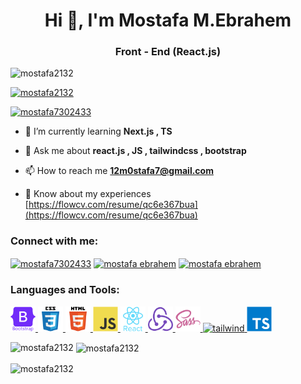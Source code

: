 <h1 align="center">Hi 👋, I'm Mostafa M.Ebrahem</h1>
<h3 align="center">Front - End (React.js)</h3>

<p align="left"> <img src="https://komarev.com/ghpvc/?username=mostafa2132&label=Profile%20views&color=0e75b6&style=flat" alt="mostafa2132" /> </p>

<p align="left"> <a href="https://github.com/ryo-ma/github-profile-trophy"><img src="https://github-profile-trophy.vercel.app/?username=mostafa2132" alt="mostafa2132" /></a> </p>

<p align="left"> <a href="https://twitter.com/mostafa7302433" target="blank"><img src="https://img.shields.io/twitter/follow/mostafa7302433?logo=twitter&style=for-the-badge" alt="mostafa7302433" /></a> </p>

- 🌱 I’m currently learning **Next.js , TS**

- 💬 Ask me about **react.js , JS , tailwindcss , bootstrap**

- 📫 How to reach me **12m0stafa7@gmail.com**

- 📄 Know about my experiences [https://flowcv.com/resume/qc6e367bua](https://flowcv.com/resume/qc6e367bua)

<h3 align="left">Connect with me:</h3>
<p align="left">
<a href="https://twitter.com/mostafa7302433" target="blank"><img align="center" src="https://raw.githubusercontent.com/rahuldkjain/github-profile-readme-generator/master/src/images/icons/Social/twitter.svg" alt="mostafa7302433" height="30" width="40" /></a>
<a href="https://linkedin.com/in/mostafa ebrahem" target="blank"><img align="center" src="https://raw.githubusercontent.com/rahuldkjain/github-profile-readme-generator/master/src/images/icons/Social/linked-in-alt.svg" alt="mostafa ebrahem" height="30" width="40" /></a>
<a href="https://fb.com/mostafa ebrahem" target="blank"><img align="center" src="https://raw.githubusercontent.com/rahuldkjain/github-profile-readme-generator/master/src/images/icons/Social/facebook.svg" alt="mostafa ebrahem" height="30" width="40" /></a>
</p>

<h3 align="left">Languages and Tools:</h3>
<p align="left"> <a href="https://getbootstrap.com" target="_blank" rel="noreferrer"> <img src="https://raw.githubusercontent.com/devicons/devicon/master/icons/bootstrap/bootstrap-plain-wordmark.svg" alt="bootstrap" width="40" height="40"/> </a> <a href="https://www.w3schools.com/css/" target="_blank" rel="noreferrer"> <img src="https://raw.githubusercontent.com/devicons/devicon/master/icons/css3/css3-original-wordmark.svg" alt="css3" width="40" height="40"/> </a> <a href="https://www.w3.org/html/" target="_blank" rel="noreferrer"> <img src="https://raw.githubusercontent.com/devicons/devicon/master/icons/html5/html5-original-wordmark.svg" alt="html5" width="40" height="40"/> </a> <a href="https://developer.mozilla.org/en-US/docs/Web/JavaScript" target="_blank" rel="noreferrer"> <img src="https://raw.githubusercontent.com/devicons/devicon/master/icons/javascript/javascript-original.svg" alt="javascript" width="40" height="40"/> </a> <a href="https://reactjs.org/" target="_blank" rel="noreferrer"> <img src="https://raw.githubusercontent.com/devicons/devicon/master/icons/react/react-original-wordmark.svg" alt="react" width="40" height="40"/> </a> <a href="https://redux.js.org" target="_blank" rel="noreferrer"> <img src="https://raw.githubusercontent.com/devicons/devicon/master/icons/redux/redux-original.svg" alt="redux" width="40" height="40"/> </a> <a href="https://sass-lang.com" target="_blank" rel="noreferrer"> <img src="https://raw.githubusercontent.com/devicons/devicon/master/icons/sass/sass-original.svg" alt="sass" width="40" height="40"/> </a> <a href="https://tailwindcss.com/" target="_blank" rel="noreferrer"> <img src="https://www.vectorlogo.zone/logos/tailwindcss/tailwindcss-icon.svg" alt="tailwind" width="40" height="40"/> </a> <a href="https://www.typescriptlang.org/" target="_blank" rel="noreferrer"> <img src="https://raw.githubusercontent.com/devicons/devicon/master/icons/typescript/typescript-original.svg" alt="typescript" width="40" height="40"/> </a> </p>

<p><img align="left" src="https://github-readme-stats.vercel.app/api/top-langs?username=mostafa2132&show_icons=true&locale=en&layout=compact" alt="mostafa2132" /></p>

<p>&nbsp;<img align="center" src="https://github-readme-stats.vercel.app/api?username=mostafa2132&show_icons=true&locale=en" alt="mostafa2132" /></p>

<p><img align="center" src="https://github-readme-streak-stats.herokuapp.com/?user=mostafa2132&" alt="mostafa2132" /></p>
